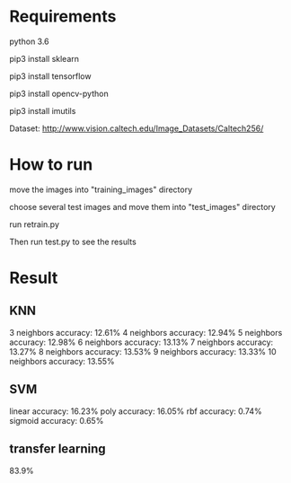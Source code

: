 # Requirements
python 3.6

pip3 install sklearn

pip3 install tensorflow

pip3 install opencv-python

pip3 install imutils

Dataset: http://www.vision.caltech.edu/Image_Datasets/Caltech256/

# How to run 
move the images into "training_images" directory

choose several test images and move them into "test_images" directory

run retrain.py

Then run test.py to see the results

# Result

## KNN
3  neighbors accuracy: 12.61%
4  neighbors accuracy: 12.94%
5  neighbors accuracy: 12.98%
6  neighbors accuracy: 13.13%
7  neighbors accuracy: 13.27%
8  neighbors accuracy: 13.53%
9  neighbors accuracy: 13.33%
10  neighbors accuracy: 13.55%

## SVM
linear  accuracy: 16.23%
poly  accuracy: 16.05%
rbf  accuracy: 0.74%
sigmoid  accuracy: 0.65%

## transfer learning
83.9%
